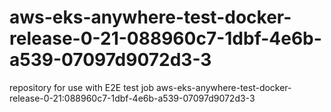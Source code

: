 # aws-eks-anywhere-test-docker-release-0-21-088960c7-1dbf-4e6b-a539-07097d9072d3-3
repository for use with E2E test job aws-eks-anywhere-test-docker-release-0-21:088960c7-1dbf-4e6b-a539-07097d9072d3-3

